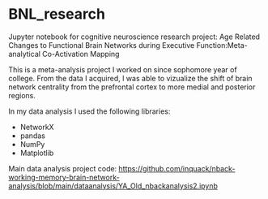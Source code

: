 # BNL_research
Jupyter notebook for cognitive neuroscience research project: Age Related Changes to Functional Brain Networks during Executive Function: ​Meta-analytical Co-Activation Mapping

This is a meta-analysis project I worked on since sophomore year of college. From the data I acquired, I was able to vizualize the shift of brain network centrality from the prefrontal cortex to more medial and posterior regions. 

In my data analysis I used the following libraries:
- NetworkX
- pandas
- NumPy
- Matplotlib

Main data analysis project code: https://github.com/inquack/nback-working-memory-brain-network-analysis/blob/main/dataanalysis/YA_Old_nbackanalysis2.ipynb
